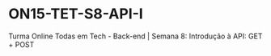 # ON15-TET-S8-API-I
Turma Online Todas em Tech - Back-end | Semana 8: Introdução à API: GET + POST 
